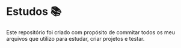 # Estudos 📚
 
Este repositório foi criado com propósito de commitar todos os meu arquivos que utilizo para estudar, criar projetos e testar.
